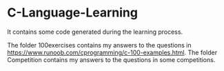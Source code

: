 # C-Language-Learning
It contains some code generated during the learning process.

The folder 100exercises contains my answers to the questions in https://www.runoob.com/cprogramming/c-100-examples.html.
The folder Competition contains my answers to the questions in some competitions.
